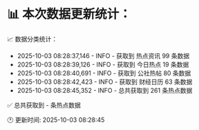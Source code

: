 📊 本次数据更新统计：
==========================

📈 数据分类统计：
- 2025-10-03 08:28:37,146 - INFO - 获取到 热点资讯 99 条数据
- 2025-10-03 08:28:39,126 - INFO - 获取到 今日热点 19 条数据
- 2025-10-03 08:28:40,691 - INFO - 获取到 公社热帖 80 条数据
- 2025-10-03 08:28:42,423 - INFO - 获取到 财经日历 63 条数据
- 2025-10-03 08:28:45,352 - INFO - 总共获取到 261 条热点数据

✅ 总共获取到 - 条热点数据

🕐 更新时间: 2025-10-03 08:28:45
